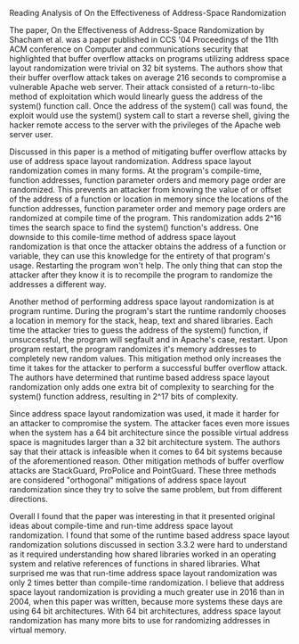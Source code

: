 Reading Analysis of On the Effectiveness of Address-Space Randomization

The paper, On the Effectiveness of Address-Space Randomization by Shacham et al. was a paper published in CCS '04 Proceedings of the 11th ACM conference on Computer and communications security that highlighted that buffer overflow attacks on programs utilizing address space layout randomization were trivial on 32 bit systems. The authors show that their buffer overflow attack takes on average 216 seconds to compromise a vulnerable Apache web server. Their attack consisted of a return-to-libc method of exploitation which would linearly guess the address of the system() function call. Once the address of the system() call was found, the exploit would use the system() system call to start a reverse shell, giving the hacker remote access to the server with the privileges of the Apache web server user.

Discussed in this paper is a method of mitigating buffer overflow attacks by use of address space layout randomization. Address space layout randomization comes in many forms. At the program's compile-time, function addresses, function parameter orders and memory page order are randomized. This prevents an attacker from knowing the value of or offset of the address of a function or location in memory since the locations of the function addresses, function parameter order and memory page orders are randomized at compile time of the program. This randomization adds 2^16 times the search space to find the system() function's address. One downside to this comile-time method of address space layout randomization is that once the attacker obtains the address of a function or variable, they can use this knowledge for the entirety of that program's usage. Restarting the program won't help. The only thing that can stop the attacker after they know it is to recompile the program to randomize the addresses a different way.

Another method of performing address space layout randomization is at program runtime. During the program's start the runtime randomly chooses a location in memory for the stack, heap, text and shared libraries. Each time the attacker tries to guess the address of the system() function, if unsuccessful, the program will segfault and in Apache's case, restart. Upon program restart, the program randomizes it's memory addresses to completely new random values. This mitigation method only increases the time it takes for the attacker to perform a successful buffer overflow attack. The authors have determined that runtime based address space layout randomization only adds one extra bit of complexity to searching for the system() function address, resulting in 2^17 bits of complexity.

Since address space layout randomization was used, it made it harder for an attacker to compromise the system. The attacker faces even more issues when the system has a 64 bit architecture since the possible virtual address space is magnitudes larger than a 32 bit architecture system. The authors say that their attack is infeasible when it comes to 64 bit systems because of the aforementioned reason. Other mitigation methods of buffer overflow attacks are StackGuard, ProPolice and PointGuard. These three methods are considered "orthogonal" mitigations of address space layout randomization since they try to solve the same problem, but from different directions.

Overall I found that the paper was interesting in that it presented original ideas about compile-time and run-time address space layout randomization. I found that some of the runtime based address space layout randomization solutions discussed in section 3.3.2 were hard to understand as it required understanding how shared libraries worked in an operating system and relative references of functions in shared libraries. What surprised me was that run-time address space layout randomization was only 2 times better than compile-time randomization. I believe that address space layout randomization is providing a much greater use in 2016 than in 2004, when this paper was written, because more systems these days are using 64 bit architectures. With 64 bit architectures, address space layout randomization has many more bits to use for randomizing addresses in virtual memory.
